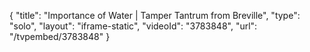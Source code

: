 {
    "title": "Importance of Water | Tamper Tantrum from Breville",
    "type": "solo",
    "layout": "iframe-static",
    "videoId": "3783848",
    "url": "\/tvpembed\/3783848"
}